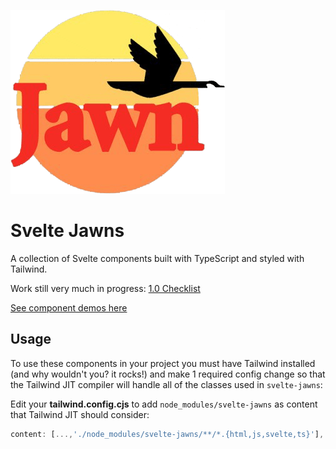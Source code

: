 ![Svelte Jawns Logo, which is the Wawa logo with the text replaced with the word "Jawn"](https://github.com/atuttle/svelte-jawns/blob/main/static/favicon.png?raw=true)

# Svelte Jawns

A collection of Svelte components built with TypeScript and styled with Tailwind.

Work still very much in progress: [1.0 Checklist](https://github.com/atuttle/svelte-jawns/issues/3)

[See component demos here](https://svelte-jawns.surge.sh)

## Usage

To use these components in your project you must have Tailwind installed (and why wouldn't you? it rocks!) and make 1 required config change so that the Tailwind JIT compiler will handle all of the classes used in `svelte-jawns`:

Edit your **tailwind.config.cjs** to add `node_modules/svelte-jawns` as content that Tailwind JIT should consider:

```js
content: [...,'./node_modules/svelte-jawns/**/*.{html,js,svelte,ts}'],
```
